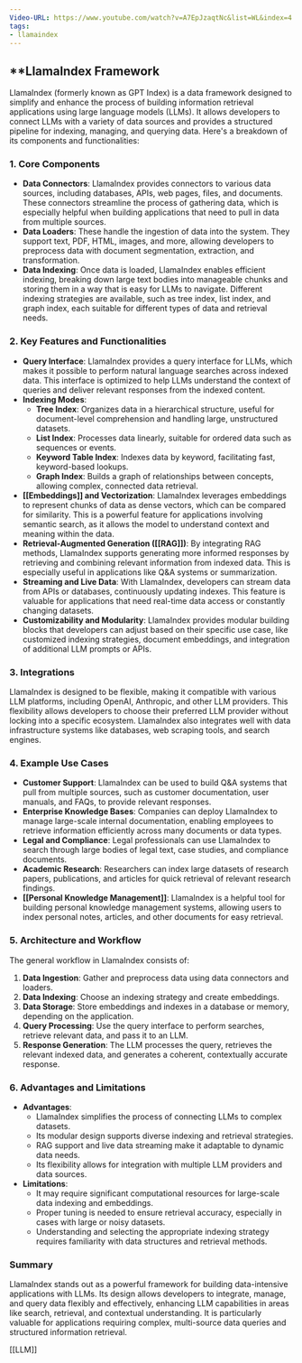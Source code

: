```yaml
---
Video-URL: https://www.youtube.com/watch?v=A7EpJzaqtNc&list=WL&index=4
tags:
- llamaindex
---
```


## **LlamaIndex Framework

LlamaIndex (formerly known as GPT Index) is a data framework designed to simplify and enhance the process of building information retrieval applications using large language models (LLMs). It allows developers to connect LLMs with a variety of data sources and provides a structured pipeline for indexing, managing, and querying data. Here's a breakdown of its components and functionalities:

### 1. Core Components

- **Data Connectors**: LlamaIndex provides connectors to various data sources, including databases, APIs, web pages, files, and documents. These connectors streamline the process of gathering data, which is especially helpful when building applications that need to pull in data from multiple sources.
- **Data Loaders**: These handle the ingestion of data into the system. They support text, PDF, HTML, images, and more, allowing developers to preprocess data with document segmentation, extraction, and transformation.
- **Data Indexing**: Once data is loaded, LlamaIndex enables efficient indexing, breaking down large text bodies into manageable chunks and storing them in a way that is easy for LLMs to navigate. Different indexing strategies are available, such as tree index, list index, and graph index, each suitable for different types of data and retrieval needs.

### 2. Key Features and Functionalities

- **Query Interface**: LlamaIndex provides a query interface for LLMs, which makes it possible to perform natural language searches across indexed data. This interface is optimized to help LLMs understand the context of queries and deliver relevant responses from the indexed content.
- **Indexing Modes**:
    - **Tree Index**: Organizes data in a hierarchical structure, useful for document-level comprehension and handling large, unstructured datasets.
    - **List Index**: Processes data linearly, suitable for ordered data such as sequences or events.
    - **Keyword Table Index**: Indexes data by keyword, facilitating fast, keyword-based lookups.
    - **Graph Index**: Builds a graph of relationships between concepts, allowing complex, connected data retrieval.
- **[[Embeddings]] and Vectorization**: LlamaIndex leverages embeddings to represent chunks of data as dense vectors, which can be compared for similarity. This is a powerful feature for applications involving semantic search, as it allows the model to understand context and meaning within the data.
- **Retrieval-Augmented Generation ([[RAG]])**: By integrating RAG methods, LlamaIndex supports generating more informed responses by retrieving and combining relevant information from indexed data. This is especially useful in applications like Q&A systems or summarization.
- **Streaming and Live Data**: With LlamaIndex, developers can stream data from APIs or databases, continuously updating indexes. This feature is valuable for applications that need real-time data access or constantly changing datasets.
- **Customizability and Modularity**: LlamaIndex provides modular building blocks that developers can adjust based on their specific use case, like customized indexing strategies, document embeddings, and integration of additional LLM prompts or APIs.

### 3. Integrations

LlamaIndex is designed to be flexible, making it compatible with various LLM platforms, including OpenAI, Anthropic, and other LLM providers. This flexibility allows developers to choose their preferred LLM provider without locking into a specific ecosystem. LlamaIndex also integrates well with data infrastructure systems like databases, web scraping tools, and search engines.

### 4. Example Use Cases

- **Customer Support**: LlamaIndex can be used to build Q&A systems that pull from multiple sources, such as customer documentation, user manuals, and FAQs, to provide relevant responses.
- **Enterprise Knowledge Bases**: Companies can deploy LlamaIndex to manage large-scale internal documentation, enabling employees to retrieve information efficiently across many documents or data types.
- **Legal and Compliance**: Legal professionals can use LlamaIndex to search through large bodies of legal text, case studies, and compliance documents.
- **Academic Research**: Researchers can index large datasets of research papers, publications, and articles for quick retrieval of relevant research findings.
- **[[Personal Knowledge Management]]**: LlamaIndex is a helpful tool for building personal knowledge management systems, allowing users to index personal notes, articles, and other documents for easy retrieval.

### 5. Architecture and Workflow

The general workflow in LlamaIndex consists of:

1. **Data Ingestion**: Gather and preprocess data using data connectors and loaders.
2. **Data Indexing**: Choose an indexing strategy and create embeddings.
3. **Data Storage**: Store embeddings and indexes in a database or memory, depending on the application.
4. **Query Processing**: Use the query interface to perform searches, retrieve relevant data, and pass it to an LLM.
5. **Response Generation**: The LLM processes the query, retrieves the relevant indexed data, and generates a coherent, contextually accurate response.

### 6. Advantages and Limitations

- **Advantages**:
    - LlamaIndex simplifies the process of connecting LLMs to complex datasets.
    - Its modular design supports diverse indexing and retrieval strategies.
    - RAG support and live data streaming make it adaptable to dynamic data needs.
    - Its flexibility allows for integration with multiple LLM providers and data sources.
- **Limitations**:
    - It may require significant computational resources for large-scale data indexing and embeddings.
    - Proper tuning is needed to ensure retrieval accuracy, especially in cases with large or noisy datasets.
    - Understanding and selecting the appropriate indexing strategy requires familiarity with data structures and retrieval methods.

### Summary

LlamaIndex stands out as a powerful framework for building data-intensive applications with LLMs. Its design allows developers to integrate, manage, and query data flexibly and effectively, enhancing LLM capabilities in areas like search, retrieval, and contextual understanding. It is particularly valuable for applications requiring complex, multi-source data queries and structured information retrieval.

[[LLM]]